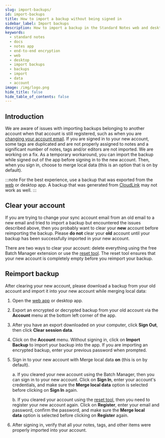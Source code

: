 ```yaml
---
slug: import-backups/
id: import-backups
title: How to import a backup without being signed in
sidebar_label: Import backups
description: How to import a backup in the Standard Notes web and desktop app without being signed in.
keywords:
  - standard notes
  - docs
  - notes app
  - end-to-end encryption
  - web
  - desktop
  - import backups
  - backups
  - import
  - data
  - account
image: /img/logo.png
hide_title: false
hide_table_of_contents: false
---
```


## Introduction

We are aware of issues with importing backups belonging to another account when that account is still registered, such as when you are [changing your account email](https://standardnotes.com/help/7/how-can-i-change-my-account-email). If you are signed in to your new account, some tags are duplicated and are not properly assigned to notes and a significant number of notes, tags and/or editors are not imported. We are working on a fix. As a temporary workaround, you can import the backup while signed out of the app before signing in to the new account. Then, when you sign in, choose to merge local data (this is an option that is on by default).

:::note
For the best experience, use a backup that was exported from the [web](https://app.standardnotes.org/) or desktop app. A backup that was generated from [CloudLink](https://standardnotes.com/help/27/how-do-i-enable-dropbox-google-drive-or-onedrive-backups) may not work as well.
:::

## Clear your account

If you are trying to change your sync account email from an old email to a new email and tried to import a backup but encountered the issues described above, then you probably want to clear your **new** account before reimporting the backup. Please **do not** clear your **old** account until your backup has been successfully imported in your new account.

There are two ways to clear your account: delete everything using the free Batch Manager extension or use the [reset tool](https://standardnotes.com/reset/). The reset tool ensures that your new account is completely empty before you reimport your backup.

## Reimport backup

After clearing your new account, please download a backup from your old account and import it into your new account while merging local data:

1. Open the [web app](https://app.standardnotes.org/) or desktop app.

2. Export an encrypted or decrypted backup from your old account via the **Account** menu at the bottom left corner of the app.

3. After you have an export downloaded on your computer, click **Sign Out**, then click **Clear session data**.

4. Click on the **Account** menu. Without signing in, click on **Import Backup** to import your backup into the app. If you are importing an encrypted backup, enter your previous password when prompted.

5. Sign in to your new account with Merge local data **on** (this is on by default).

   a. If you cleared your new account using the Batch Manager, then you can sign in to your new account. Click on **Sign In**, enter your account's credentials, and make sure the **Merge local data** option is selected before clicking on **Sign In** again.

   b. If you cleared your account using the [reset tool](https://standardnotes.com/reset), then you need to register your new account again. Click on **Register**, enter your email and password, confirm the password, and make sure the **Merge local data** option is selected before clicking on **Register** again.

6. After signing in, verify that all your notes, tags, and other items were properly imported into your account.
